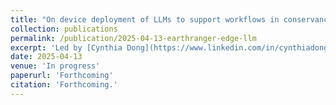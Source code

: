 ```yaml
--- 
title: "On device deployment of LLMs to support workflows in conservancies." 
collection: publications 
permalink: /publication/2025-04-13-earthranger-edge-llm
excerpt: 'Led by [Cynthia Dong](https://www.linkedin.com/in/cynthiadong) to support ranger safety and effectiveness through edge generative AI powered recording of field events from noisy speech to mobile form submission format.' 
date: 2025-04-13 
venue: 'In progress' 
paperurl: 'Forthcoming' 
citation: 'Forthcoming.' 
---
```

